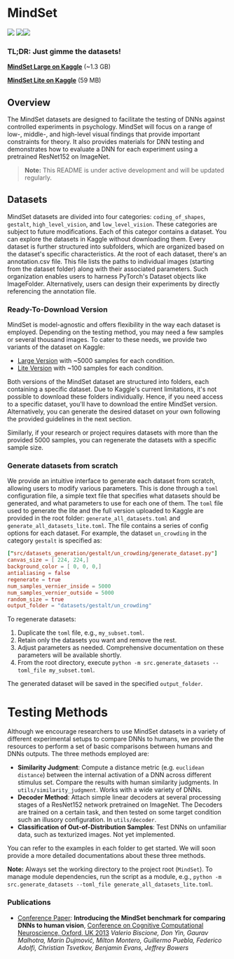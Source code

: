 # MindSet
![](https://i.ibb.co/pvTVHKw/0-05254-67.png)     ![](https://i.ibb.co/4SvMvCt/28.png)![](https://i.ibb.co/9N4YVxF/c-0.png)


### TL;DR: Just gimme the datasets!
**[MindSet Large on Kaggle](https://www.kaggle.com/datasets/valerio1988/mindset)** (~1.3 GB)


**[MindSet Lite on Kaggle](https://www.kaggle.com/datasets/valerio1988/mindset-lite)**  (59 MB)


## Overview
The MindSet datasets are designed to facilitate the testing of DNNs against controlled experiments in psychology. MindSet will focus on a range of low-, middle-, and high-level visual findings that provide important constraints for theory. It also provides materials for DNN testing and demonstrates how to evaluate a DNN for each experiment using a pretrained ResNet152 on ImageNet.

> **Note:** This README is under active development and will be updated regularly.


<!-- [Generalisation in Mind and Machine, Bristol University, UK](https://mindandmachine.blogs.bristol.ac.uk/) -->

## Datasets

MindSet datasets are divided into four categories: `coding_of_shapes`, `gestalt`, `high_level_vision`, and `low_level_vision`. These categories are subject to future modifications. Each of this categor contains a dataset. You can explore the datasets in Kaggle without downloading them. 
Every dataset is further structured into subfolders, which are organized based on the dataset's specific characteristics. At the root of each dataset, there's an annotation.csv file. This file lists the paths to individual images (starting from the dataset folder) along with their associated parameters. Such organization enables users to harness PyTorch's Dataset objects like ImageFolder. Alternatively, users can design their experiments by directly referencing the annotation file.

### Ready-To-Download Version

MindSet is model-agnostic and offers flexibility in the way each dataset is employed. Depending on the testing method, you may need a few samples or several thousand images. To cater to these needs, we provide two variants of the dataset on Kaggle:

- [Large Version](https://www.kaggle.com/datasets/valerio1988/mindset) with ~5000 samples for each condition.
- [Lite Version](https://www.kaggle.com/datasets/valerio1988/mindset-lite) with ~100 samples for each condition.


Both versions of the MindSet dataset are structured into folders, each containing a specific dataset. Due to Kaggle's current limitations, it's not possible to download these folders individually. Hence, if you need access to a specific dataset, you'll have to download the entire MindSet version. Alternatively, you can generate the desired dataset on your own following the provided guidelines in the next section.

Similarly, if your research or project requires datasets with more than the provided 5000 samples, you can regenerate the datasets with a specific sample size. 

### Generate datasets from scratch
We provide an intuitive interface to generate each dataset from scratch, allowing users to modify various parameters. This is done through a `toml` configuration file, a simple text file that specifies what datasets should be generated, and what parameters to use for each one of them. The `toml` file used to generate the lite and the full version uploaded to Kaggle are provided in the root folder: `generate_all_datasets.toml` and `generate_all_datasets_lite.toml`.
The file contains a series of config options for each dataset. For example, the dataset `un_crowding` in the category `gestalt` is specified as: 
```toml
["src/datasets_generation/gestalt/un_crowding/generate_dataset.py"]
canvas_size = [ 224, 224,]
background_color = [ 0, 0, 0,]
antialiasing = false
regenerate = true
num_samples_vernier_inside = 5000
num_samples_vernier_outside = 5000
random_size = true
output_folder = "datasets/gestalt/un_crowding"
```

To regenerate datasets:

1. Duplicate the `toml` file, e.g., `my_subset.toml`.
2. Retain only the datasets you want and remove the rest.
3. Adjust parameters as needed. Comprehensive documentation on these parameters will be available shortly.
4. From the root directory, execute `python -m src.generate_datasets --toml_file my_subset.toml`.

The generated dataset will be saved in the specified `output_folder`.


 


# Testing Methods
Although we encourage researchers to use MindSet datasets in a variety of different experimental setups to compare DNNs to humans, we provide the resources to perform a set of basic comparisons between humans and DNNs outputs.
The three methods employed are: 


- **Similarity Judgment**: Compute a distance metric (e.g. `euclidean distance`) between the internal activation of a DNN across different stimulus set. Compare the results with human similarity judgments. In `utils/similarity_judgment`. Works with a wide variety of DNNs. 
- **Decoder Method**: Attach simple linear decoders at several processing stages of a ResNet152 network pretrained on ImageNet. The Decoders are trained on a certain task, and then tested on some target condition such an illusory configuration. In `utils/decoder`. 
- **Classification of Out-of-Distribution Samples**: Test DNNs on unfamiliar data, such as texturized images. Not yet implemented.

You can refer to the examples in each folder to get started. We will soon provide a more detailed documentations about these three methods. 

<!-- - [Similarity Judgment](https://github.com/ValerioB88/mind-set/tree/master/src/utils/similarity_judgment)
- [Decoder Approach](https://github.com/ValerioB88/mind-set/tree/master/src/utils/decoder) -->

**Note:** Always set the working directory to the project root (`MindSet`). To manage module dependencies, run the script as a module, e.g., `python -m src.generate_datasets --toml_file generate_all_datasets_lite.toml`.


### Publications 
- [Conference Paper](https://psyarxiv.com/cneyp/): **Introducing the MindSet benchmark for comparing DNNs to human vision**, [Conference on Cognitive Computational Neuroscience, Oxford, UK 2013](https://2023.ccneuro.org/view_paper.php?PaperNum=1127)
_Valerio Biscione, Don Yin, Gaurav Malhotra, Marin Dujmović, Milton Montero, Guillermo Puebla, Federico Adolfi, Christian Tsvetkov, Benjamin Evans, Jeffrey Bowers_
